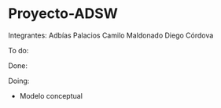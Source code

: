 # Proyecto-ADSW

Integrantes:
Adbías Palacios
Camilo Maldonado
Diego Córdova

To do:

Done:

Doing:
* Modelo conceptual
